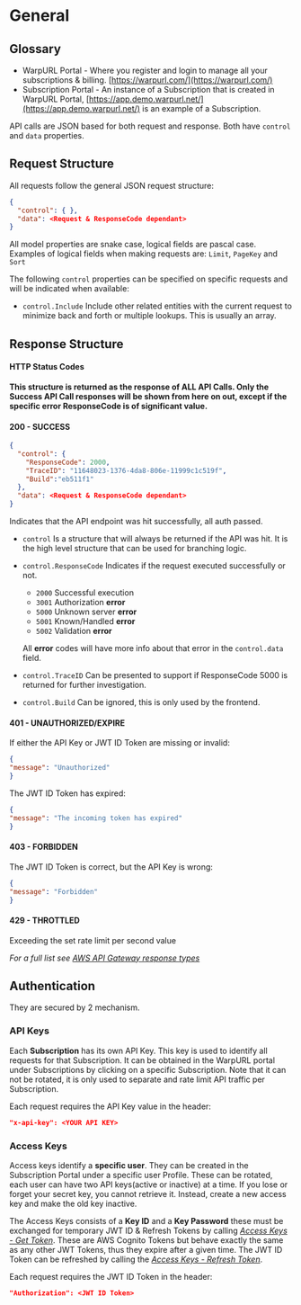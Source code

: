 # General

## Glossary

- WarpURL Portal - Where you register and login to manage all your subscriptions & billing. [https://warpurl.com/](https://warpurl.com/)
- Subscription Portal - An instance of a Subscription that is created in WarpURL Portal, [https://app.demo.warpurl.net/](https://app.demo.warpurl.net/)
    is an example of a Subscription.
  


API calls are JSON based for both request and response. Both have `control` and `data` properties.

## Request Structure

All requests follow the general JSON request structure:
```json
{
  "control": { },
  "data": <Request & ResponseCode dependant>
}
```

All model properties are snake case, logical fields are pascal case.
Examples of logical fields when making requests are: `Limit`, `PageKey` and `Sort`

The following `control` properties can be specified on specific requests and will be indicated when available:
- `control.Include` Include other related entities with the current request to minimize back and forth or multiple lookups. This is usually an array.


## Response Structure

#### HTTP Status Codes

**This structure is returned as the response of ALL API Calls. Only the Success API Call responses will be shown from
here on out, except if the specific error ResponseCode is of significant value.**

#### 200 - SUCCESS
```json
{
  "control": { 
    "ResponseCode": 2000, 
    "TraceID": "11648023-1376-4da8-806e-11999c1c519f", 
    "Build":"eb511f1"
  },
  "data": <Request & ResponseCode dependant>
}
```

Indicates that the API endpoint was hit successfully, all auth passed.
- `control` Is a structure that will always be returned if the API was hit. It is the high level structure that can be used
  for branching logic.
- `control.ResponseCode` Indicates if the request executed successfully or not.
    - `2000` Successful execution
    - `3001` Authorization **error**
    - `5000` Unknown server **error**
    - `5001` Known/Handled **error**
    - `5002` Validation **error**

  All **error** codes will have more info about that error in the `control.data` field.
- `control.TraceID` Can be presented to support if ResponseCode 5000 is returned for further investigation.
- `control.Build` Can be ignored, this is only used by the frontend.

#### 401 - UNAUTHORIZED/EXPIRE

If either the API Key or JWT ID Token are missing or invalid:
```json
{
"message": "Unauthorized"
}
```

The JWT ID Token has expired:
```json
{
"message": "The incoming token has expired"
}
```

#### 403 - FORBIDDEN
The JWT ID Token is correct, but the API Key is wrong:
```json
{
"message": "Forbidden"
}
```

#### 429 - THROTTLED
Exceeding the set rate limit per second value

*For a full list see [AWS API Gateway response types](https://docs.aws.amazon.com/apigateway/latest/developerguide/supported-gateway-response-types.html)*



## Authentication

They are secured by 2 mechanism.

### API Keys
Each **Subscription** has its own API Key. This key is used to identify all requests for that Subscription.
It can be obtained in the WarpURL portal under Subscriptions by clicking on a specific Subscription.
Note that it can not be rotated, it is only used to separate and rate limit API traffic per Subscription.

Each request requires the API Key value in the header:
```json
"x-api-key": <YOUR API KEY>
```


### Access Keys
Access keys identify a **specific user**. They can be created in the Subscription Portal under a specific user Profile.
These can be rotated, each user can have two API keys(active or inactive) at a time.  If you lose or forget your secret key,
you cannot retrieve it. Instead, create a new access key and make the old key inactive.

The Access Keys consists of a **Key ID** and a **Key Password** these must be exchanged for temporary JWT ID & Refresh Tokens by calling
*[Access Keys - Get Token](#access-keys---get-token)*. These are AWS Cognito Tokens but behave exactly the same as any other JWT Tokens,
thus they expire after a given time. The JWT ID Token can be refreshed by calling the *[Access Keys - Refresh Token](#access-keys---refresh-token)*.

Each request requires the JWT ID Token in the header:
```json
"Authorization": <JWT ID Token>
```

